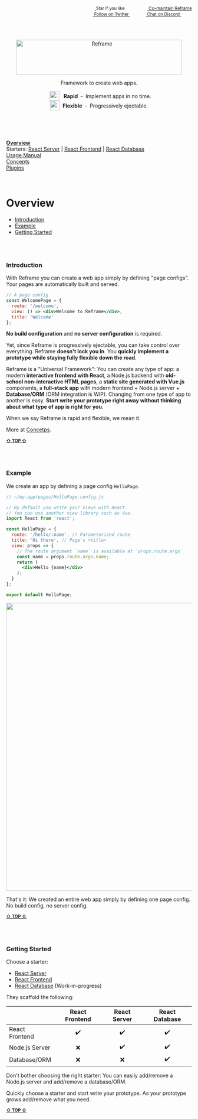 <!---






    WARNING, READ THIS.
    This is a computed file. Do not edit.
    Edit `/docs/overview.template.md` instead.












    WARNING, READ THIS.
    This is a computed file. Do not edit.
    Edit `/docs/overview.template.md` instead.












    WARNING, READ THIS.
    This is a computed file. Do not edit.
    Edit `/docs/overview.template.md` instead.












    WARNING, READ THIS.
    This is a computed file. Do not edit.
    Edit `/docs/overview.template.md` instead.












    WARNING, READ THIS.
    This is a computed file. Do not edit.
    Edit `/docs/overview.template.md` instead.






-->
<p align="right">
    <sup>
        <a href="#">
            <img
              src="https://github.com/reframejs/reframe/raw/master/docs/images/star.svg?sanitize=true"
              width="16"
              height="12"
            >
        </a>
        Star if you like
        &nbsp;&nbsp;&nbsp;&nbsp;
        &nbsp;&nbsp;&nbsp;&nbsp;
        &nbsp;&nbsp;
        <a href="https://github.com/reframejs/reframe/blob/master/docs/contributing.md">
            <img
              src="https://github.com/reframejs/reframe/raw/master/docs/images/biceps.min.svg?sanitize=true"
              width="16"
              height="14"
            >
            Co-maintain Reframe
        </a>
    </sup>
    <br/>
    <sup>
        <a href="https://twitter.com/reframejs">
            <img
              src="https://github.com/reframejs/reframe/raw/master/docs/images/twitter-logo.svg?sanitize=true"
              width="15"
              height="13"
            >
            Follow on Twitter
        </a>
        &nbsp;&nbsp;&nbsp;&nbsp;&nbsp;
        &nbsp;&nbsp;
        <a href="https://discord.gg/kqXf65G">
            <img
              src="https://github.com/reframejs/reframe/raw/master/docs/images/chat.svg?sanitize=true"
              width="14"
              height="10"
            >
            Chat on Discord
        </a>
        &nbsp;&nbsp;&nbsp;&nbsp;
        &nbsp;&nbsp;&nbsp;&nbsp;
    </sup>
</p>
<br/>
<br/>
<p align="center">
  <a href="https://github.com/reframejs/reframe">
    <img src="https://github.com/reframejs/reframe/raw/master/docs/images/logo-with-title.min.svg?sanitize=true" width=450 height=94 style="max-width:100%;" alt="Reframe"/>
  </a>
</p>

<p align="center">
  Framework to create web apps.
</p>
<p align="center">
  &nbsp;&nbsp;<sub><sub><img src="https://github.com/reframejs/reframe/raw/docs/docs/images/thunderbolt.min.svg?sanitize=true" width="26" height="26"></sub></sub>&nbsp;&nbsp;&nbsp;<b>Rapid</b>&nbsp;&nbsp;&#8209;&nbsp;&nbsp;Implement&nbsp;apps&nbsp;in&nbsp;no&nbsp;time.
  <br/>
  <sub><sub><img src="https://github.com/reframejs/reframe/raw/docs/docs/images/tornado.min.svg?sanitize=true" width="26" height="26"></sub></sub>&nbsp;&nbsp;<b>Flexible</b>&nbsp;&nbsp;&#8209;&nbsp;&nbsp;Progressively&nbsp;ejectable.
</p>

<br/>
<br/>
<br/>

[**Overview**](/../../)<br/>
Starters: [React Server](/docs/react-server-starter.md) | [React Frontend](/docs/react-frontend-starter.md) | [React Database](/docs/react-database-starter.md)<br/>
[Usage Manual](/docs/usage-manual.md)<br/>
[Concepts](/docs/concepts.md)<br/>
[Plugins](/docs/plugins.md)

<br/>

# Overview

 - [Introduction](#introduction)
 - [Example](#example)
 - [Getting Started](#getting-started)

<br/>
<br/>

### Introduction

With Reframe you can create a web app simply by defining "page configs".
Your pages are automatically built and served.

~~~jsx
// A page config
const WelcomePage = {
  route: '/welcome',
  view: () => <div>Welcome to Reframe</div>,
  title: 'Welcome'
};
~~~

**No build configuration** and **no server configuration** is required.

Yet, since Reframe is progressively ejectable,
you can take control over everything.
Reframe **doesn't lock you in**.
You **quickly implement a prototype while staying fully flexible down the road**.

Reframe is a "Universal Framework":
You can create any type of app:
a modern **interactive frontend with React**,
a Node.js backend with **old-school non-interactive HTML pages**,
a **static site generated with Vue.js** components,
a **full-stack app** with modern frontend + Node.js server + **Database/ORM** (ORM integration is WIP).
Changing from one type of app to another is easy.
**Start write your prototype right away
without thinking about what type of app is right for you**.

When we say Reframe is rapid and flexible, we mean it.

More at [Concetps](/docs/concepts.md).

<b><sub><a href="#overview">&#8679; TOP &#8679;</a></sub></b>

<br/>
<br/>

### Example

We create an app
by defining a page config `HelloPage`.

~~~jsx
// ~/my-app/pages/HelloPage.config.js

// By default you write your views with React.
// You can use another view library such as Vue.
import React from 'react';

const HelloPage = {
  route: '/hello/:name', // Parameterized route
  title: 'Hi there', // Page's <title>
  view: props => {
    // The route argument `name` is available at `props.route.args`
    const name = props.route.args.name;
    return (
      <div>Hello {name}</div>
    );
  }
};

export default HelloPage;
~~~

<p align="center">
    <img src='https://github.com/reframejs/reframe/raw/master/docs/images/reframe-start.png?sanitize=true' width="780" style="max-width:100%;"/>
</p>

That's it: We created an entire web app simply by defining one page config. No build config, no server config.

<b><sub><a href="#overview">&#8679; TOP &#8679;</a></sub></b>

<br/>
<br/>

### Getting Started

Choose a starter:

- [React Server](/docs/react-server-starter.md)
- [React Frontend](/docs/react-frontend-starter.md)
- [React Database](/docs/react-database-starter.md) (Work-in-progress)

They scaffold the following:

&nbsp; | React Frontend | React Server | React Database
--- | :---: | :---: | :---:
React Frontend | :heavy_check_mark: | :heavy_check_mark: | :heavy_check_mark:
Node.js Server | :x: | :heavy_check_mark: | :heavy_check_mark:
Database/ORM | :x: | :x: | :heavy_check_mark:

Don't bother choosing the right starter:
You can easily add/remove a Node.js server and add/remove a database/ORM.

Quickly choose a starter and start write your prototype.
As your prototype grows add/remove what you need.

<b><sub><a href="#overview">&#8679; TOP &#8679;</a></sub></b>

<br/>
<br/>

<!---






    WARNING, READ THIS.
    This is a computed file. Do not edit.
    Edit `/docs/overview.template.md` instead.












    WARNING, READ THIS.
    This is a computed file. Do not edit.
    Edit `/docs/overview.template.md` instead.












    WARNING, READ THIS.
    This is a computed file. Do not edit.
    Edit `/docs/overview.template.md` instead.












    WARNING, READ THIS.
    This is a computed file. Do not edit.
    Edit `/docs/overview.template.md` instead.












    WARNING, READ THIS.
    This is a computed file. Do not edit.
    Edit `/docs/overview.template.md` instead.






-->
